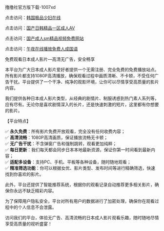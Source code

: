 撸撸社官方版下载-1007xd

点击访问：<a href="https://heiliaoxwd5i8.pages.dev/">韩国极品少妇在线</a>

点击访问：<a href="https://heiliaoll4qsx.pages.dev/">国产日韩精品一区成人AV</a>

点击访问：<a href="https://heiliaozj3tjd.pages.dev/">国产成人sm精品视频免费网站</a>

点击访问：<a href="https://heiliaowt0d7p.pages.dev/">午夜在线播放免费人成国语</a>

免费观看日本成人影片—高清无广告，安全畅享

本平台为广大日本成人影片爱好者提供一个无需注册、完全免费的免费播放站点。所有影片都支持1080P高清播放，确保观看过程中画质清晰、不卡顿，不受任何广告干扰。平台提供了一个干净、纯净的观影环境，让你可以尽情享受高质量的影片内容。

我们提供各种日本成人影片类型，从经典的剧情片、制服诱惑到热门素人系列等，应有尽有。无论你是喜欢剧情深入的长片，还是快速刺激的短片，这里都有你想要的影片。

【平台特点】

✅ **永久免费**：所有影片免费开放观看，完全没有任何收费内容；  
✅ **高清流畅**：1080P高清画质，保证播放流畅无卡顿；  
✅ **无广告干扰**：不含弹窗广告和强制跳转，观看更加纯粹；  
✅ **每日更新**：我们每天都会同步日本本地最新资源，保证你第一时间看到最新内容；  
✅ **适配多设备**：支持PC、手机、平板等各种设备，随时随地观看；  
✅ **精准筛选功能**：你可以根据女优、影片类型、发布时间等进行精确筛选，快速找到你喜欢的影片。

此外，平台还提供了智能推荐系统，根据你的观看记录自动推荐更多相关影片，确保你永远不缺乏精彩内容。

为了保障用户隐私安全，平台对所有用户的数据进行了加密处理，确保你在观看过程中的个人信息不会泄露。

访问我们的平台，体验无广告、高清流畅的日本成人影片观看乐趣，随时随地尽情享受高质量的视听盛宴！

<span style="display:none;">[Canonical link](https://github.com/xued963/riben98712 )</span>
